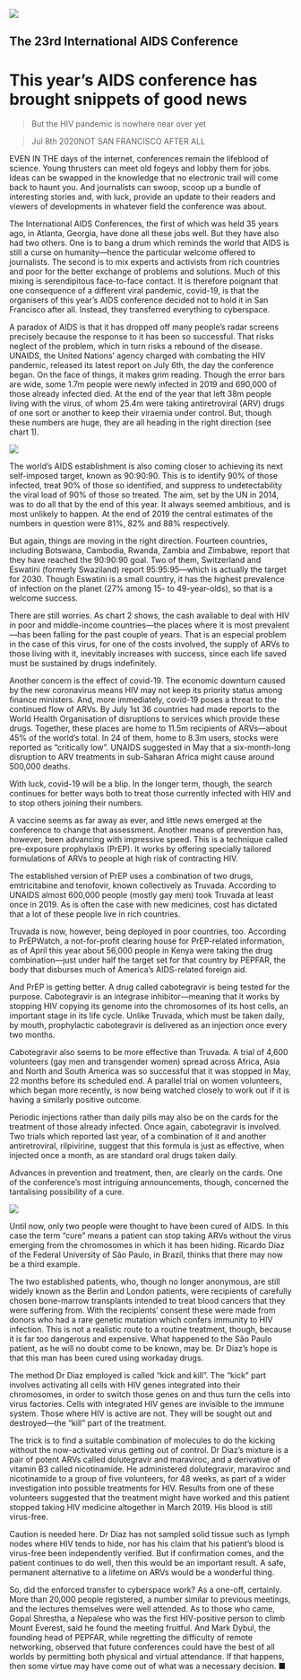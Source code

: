 ![](./images/20200711_STD001.jpg)

## The 23rd International AIDS Conference

# This year’s AIDS conference has brought snippets of good news

> But the HIV pandemic is nowhere near over yet

> Jul 8th 2020NOT SAN FRANCISCO AFTER ALL

EVEN IN THE days of the internet, conferences remain the lifeblood of science. Young thrusters can meet old fogeys and lobby them for jobs. Ideas can be swapped in the knowledge that no electronic trail will come back to haunt you. And journalists can swoop, scoop up a bundle of interesting stories and, with luck, provide an update to their readers and viewers of developments in whatever field the conference was about.

The International AIDS Conferences, the first of which was held 35 years ago, in Atlanta, Georgia, have done all these jobs well. But they have also had two others. One is to bang a drum which reminds the world that AIDS is still a curse on humanity—hence the particular welcome offered to journalists. The second is to mix experts and activists from rich countries and poor for the better exchange of problems and solutions. Much of this mixing is serendipitous face-to-face contact. It is therefore poignant that one consequence of a different viral pandemic, covid-19, is that the organisers of this year’s AIDS conference decided not to hold it in San Francisco after all. Instead, they transferred everything to cyberspace.

A paradox of AIDS is that it has dropped off many people’s radar screens precisely because the response to it has been so successful. That risks neglect of the problem, which in turn risks a rebound of the disease. UNAIDS, the United Nations’ agency charged with combating the HIV pandemic, released its latest report on July 6th, the day the conference began. On the face of things, it makes grim reading. Though the error bars are wide, some 1.7m people were newly infected in 2019 and 690,000 of those already infected died. At the end of the year that left 38m people living with the virus, of whom 25.4m were taking antiretroviral (ARV) drugs of one sort or another to keep their viraemia under control. But, though these numbers are huge, they are all heading in the right direction (see chart 1).

![](./images/20200711_STC390.png)

The world’s AIDS establishment is also coming closer to achieving its next self-imposed target, known as 90:90:90. This is to identify 90% of those infected, treat 90% of those so identified, and suppress to undetectability the viral load of 90% of those so treated. The aim, set by the UN in 2014, was to do all that by the end of this year. It always seemed ambitious, and is most unlikely to happen. At the end of 2019 the central estimates of the numbers in question were 81%, 82% and 88% respectively.

But again, things are moving in the right direction. Fourteen countries, including Botswana, Cambodia, Rwanda, Zambia and Zimbabwe, report that they have reached the 90:90:90 goal. Two of them, Switzerland and Eswatini (formerly Swaziland) report 95:95:95—which is actually the target for 2030. Though Eswatini is a small country, it has the highest prevalence of infection on the planet (27% among 15- to 49-year-olds), so that is a welcome success.

There are still worries. As chart 2 shows, the cash available to deal with HIV in poor and middle-income countries—the places where it is most prevalent—has been falling for the past couple of years. That is an especial problem in the case of this virus, for one of the costs involved, the supply of ARVs to those living with it, inevitably increases with success, since each life saved must be sustained by drugs indefinitely.

Another concern is the effect of covid-19. The economic downturn caused by the new coronavirus means HIV may not keep its priority status among finance ministers. And, more immediately, covid-19 poses a threat to the continued flow of ARVs. By July 1st 36 countries had made reports to the World Health Organisation of disruptions to services which provide these drugs. Together, these places are home to 11.5m recipients of ARVs—about 45% of the world’s total. In 24 of them, home to 8.3m users, stocks were reported as “critically low”. UNAIDS suggested in May that a six-month-long disruption to ARV treatments in sub-Saharan Africa might cause around 500,000 deaths.

With luck, covid-19 will be a blip. In the longer term, though, the search continues for better ways both to treat those currently infected with HIV and to stop others joining their numbers.

A vaccine seems as far away as ever, and little news emerged at the conference to change that assessment. Another means of prevention has, however, been advancing with impressive speed. This is a technique called pre-exposure prophylaxis (PrEP). It works by offering specially tailored formulations of ARVs to people at high risk of contracting HIV.

The established version of PrEP uses a combination of two drugs, emtricitabine and tenofovir, known collectively as Truvada. According to UNAIDS almost 600,000 people (mostly gay men) took Truvada at least once in 2019. As is often the case with new medicines, cost has dictated that a lot of these people live in rich countries.

Truvada is now, however, being deployed in poor countries, too. According to PrEPWatch, a not-for-profit clearing house for PrEP-related information, as of April this year about 56,000 people in Kenya were taking the drug combination—just under half the target set for that country by PEPFAR, the body that disburses much of America’s AIDS-related foreign aid.

And PrEP is getting better. A drug called cabotegravir is being tested for the purpose. Cabotegravir is an integrase inhibitor—meaning that it works by stopping HIV copying its genome into the chromosomes of its host cells, an important stage in its life cycle. Unlike Truvada, which must be taken daily, by mouth, prophylactic cabotegravir is delivered as an injection once every two months.

Cabotegravir also seems to be more effective than Truvada. A trial of 4,600 volunteers (gay men and transgender women) spread across Africa, Asia and North and South America was so successful that it was stopped in May, 22 months before its scheduled end. A parallel trial on women volunteers, which began more recently, is now being watched closely to work out if it is having a similarly positive outcome.

Periodic injections rather than daily pills may also be on the cards for the treatment of those already infected. Once again, cabotegravir is involved. Two trials which reported last year, of a combination of it and another antiretroviral, rilpivirine, suggest that this formula is just as effective, when injected once a month, as are standard oral drugs taken daily.

Advances in prevention and treatment, then, are clearly on the cards. One of the conference’s most intriguing announcements, though, concerned the tantalising possibility of a cure.

![](./images/20200711_STC395.png)

Until now, only two people were thought to have been cured of AIDS. In this case the term “cure” means a patient can stop taking ARVs without the virus emerging from the chromosomes in which it has been hiding. Ricardo Diaz of the Federal University of São Paulo, in Brazil, thinks that there may now be a third example.

The two established patients, who, though no longer anonymous, are still widely known as the Berlin and London patients, were recipients of carefully chosen bone-marrow transplants intended to treat blood cancers that they were suffering from. With the recipients’ consent these were made from donors who had a rare genetic mutation which confers immunity to HIV infection. This is not a realistic route to a routine treatment, though, because it is far too dangerous and expensive. What happened to the São Paulo patient, as he will no doubt come to be known, may be. Dr Diaz’s hope is that this man has been cured using workaday drugs.

The method Dr Diaz employed is called “kick and kill”. The “kick” part involves activating all cells with HIV genes integrated into their chromosomes, in order to switch those genes on and thus turn the cells into virus factories. Cells with integrated HIV genes are invisible to the immune system. Those where HIV is active are not. They will be sought out and destroyed—the “kill” part of the treatment.

The trick is to find a suitable combination of molecules to do the kicking without the now-activated virus getting out of control. Dr Diaz’s mixture is a pair of potent ARVs called dolutegravir and maraviroc, and a derivative of vitamin B3 called nicotinamide. He administered dolutegravir, maraviroc and nicotinamide to a group of five volunteers, for 48 weeks, as part of a wider investigation into possible treatments for HIV. Results from one of these volunteers suggested that the treatment might have worked and this patient stopped taking HIV medicine altogether in March 2019. His blood is still virus-free.

Caution is needed here. Dr Diaz has not sampled solid tissue such as lymph nodes where HIV tends to hide, nor has his claim that his patient’s blood is virus-free been independently verified. But if confirmation comes, and the patient continues to do well, then this would be an important result. A safe, permanent alternative to a lifetime on ARVs would be a wonderful thing.

So, did the enforced transfer to cyberspace work? As a one-off, certainly. More than 20,000 people registered, a number similar to previous meetings, and the lectures themselves were well attended. As to those who came, Gopal Shrestha, a Nepalese who was the first HIV-positive person to climb Mount Everest, said he found the meeting fruitful. And Mark Dybul, the founding head of PEPFAR, while regretting the difficulty of remote networking, observed that future conferences could have the best of all worlds by permitting both physical and virtual attendance. If that happens, then some virtue may have come out of what was a necessary decision. ■